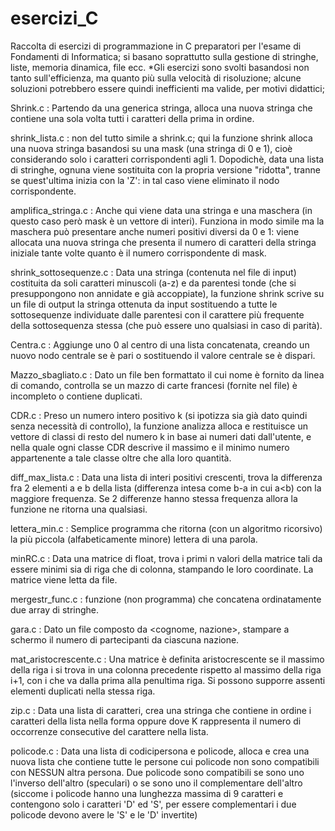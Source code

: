 # esercizi_C
Raccolta di esercizi di programmazione in C preparatori per l'esame di Fondamenti di Informatica; si basano soprattutto sulla gestione di stringhe, liste, memoria dinamica, file ecc. *Gli esercizi sono svolti basandosi non tanto sull'efficienza, ma quanto più sulla velocità di risoluzione; alcune soluzioni potrebbero essere quindi inefficienti ma valide, per motivi didattici;

Shrink.c : Partendo da una generica stringa, alloca una nuova stringa che contiene una sola volta tutti i caratteri della prima in ordine.

shrink_lista.c : non del tutto simile a shrink.c; qui la funzione shrink alloca una nuova stringa basandosi su una mask (una stringa di 0 e 1), cioè considerando solo i caratteri corrispondenti agli 1. Dopodichè, data una lista di stringhe, ognuna viene sostituita con la propria versione "ridotta", tranne se quest'ultima inizia con la 'Z': in tal caso viene eliminato il nodo corrispondente.

amplifica_stringa.c : Anche qui viene data una stringa e una maschera (in questo caso però mask è un vettore di interi). Funziona in modo simile ma la maschera può presentare anche numeri positivi diversi da 0 e 1: viene allocata una nuova stringa che presenta il numero di caratteri della stringa iniziale tante volte quanto è il numero corrispondente di mask.

shrink_sottosequenze.c : Data una stringa (contenuta nel file di input) costituita da soli caratteri minuscoli (a-z) e da parentesi tonde (che si presuppongono non annidate e già accoppiate), la funzione shrink scrive su un file di output la stringa ottenuta da input sostituendo a tutte le sottosequenze individuate dalle parentesi con il carattere più frequente della sottosequenza stessa (che può essere uno qualsiasi in caso di parità).

Centra.c : Aggiunge uno 0 al centro di una lista concatenata, creando un nuovo nodo centrale se è pari o sostituendo il valore centrale se è dispari.

Mazzo_sbagliato.c : Dato un file ben formattato il cui nome è fornito da linea di comando, controlla se un mazzo di carte francesi (fornite nel file) è incompleto o contiene duplicati.

CDR.c : Preso un numero intero positivo k (si ipotizza sia già dato quindi senza necessità di controllo), la funzione analizza alloca e restituisce un vettore di classi di resto del numero k in base ai numeri dati dall'utente, e nella quale ogni classe CDR descrive il massimo e il minimo numero appartenente a tale classe oltre che alla loro quantità.

diff_max_lista.c : Data una lista di interi positivi crescenti, trova la differenza fra 2 elementi a e b della lista (differenza intesa come b-a in cui a<b) con la maggiore frequenza. Se 2 differenze hanno stessa frequenza allora la funzione ne ritorna una qualsiasi.

lettera_min.c : Semplice programma che ritorna (con un algoritmo ricorsivo) la più piccola (alfabeticamente minore) lettera di una parola.

minRC.c : Data una matrice di float, trova i primi n valori della matrice tali da essere minimi sia di riga che di colonna, stampando le loro coordinate. La matrice viene letta da file.

mergestr_func.c : funzione (non programma) che concatena ordinatamente due array di stringhe.

gara.c : Dato un file composto da <cognome, nazione>, stampare a schermo il numero di partecipanti da ciascuna nazione.

mat_aristocrescente.c : Una matrice è definita aristocrescente se il massimo della riga i si trova in una colonna precedente rispetto al massimo della riga 
i+1, con i che va dalla prima alla penultima riga. Si possono supporre assenti elementi duplicati nella stessa riga.

zip.c : Data una lista di caratteri, crea una stringa che contiene in ordine i caratteri della lista nella forma <c> oppure <cK> dove K rappresenta il numero di occorrenze consecutive del carattere nella lista.

policode.c : Data una lista di codicipersona e policode, alloca e crea una nuova lista che contiene tutte le persone cui policode non sono compatibili con NESSUN altra persona. Due policode sono compatibili se sono uno l'inverso dell'altro (speculari) o se sono uno il complementare dell'altro (siccome i policode hanno una lunghezza massima di 9 caratteri e contengono solo i caratteri 'D' ed 'S', per essere complementari i due policode devono avere le 'S' e le 'D' invertite)
